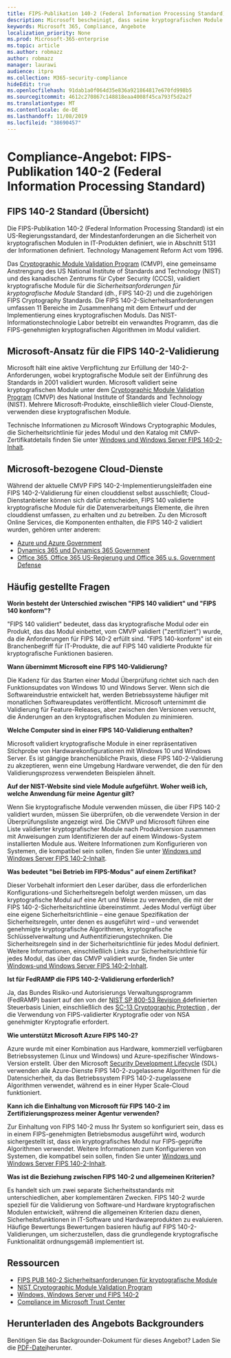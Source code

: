 ```yaml
---
title: FIPS-Publikation 140-2 (Federal Information Processing Standard)
description: Microsoft bescheinigt, dass seine kryptografischen Module dem US-Bundes Informationsverarbeitungs Standard entsprechen.
keywords: Microsoft 365, Compliance, Angebote
localization_priority: None
ms.prod: Microsoft-365-enterprise
ms.topic: article
ms.author: robmazz
author: robmazz
manager: laurawi
audience: itpro
ms.collection: M365-security-compliance
hideEdit: true
ms.openlocfilehash: 91dab1a0f064d35e836a921864817e670fd998b5
ms.sourcegitcommit: 4612c270867c148818eaa4008f45ca793f5d2a2f
ms.translationtype: MT
ms.contentlocale: de-DE
ms.lasthandoff: 11/08/2019
ms.locfileid: "38690457"
---
```

# <a name="compliance-offering-federal-information-processing-standard-fips-publication-140-2"></a>Compliance-Angebot: FIPS-Publikation 140-2 (Federal Information Processing Standard)

## <a name="fips-140-2-standard-overview"></a>FIPS 140-2 Standard (Übersicht)

Die FIPS-Publikation 140-2 (Federal Information Processing Standard) ist ein US-Regierungsstandard, der Mindestanforderungen an die Sicherheit von kryptografischen Modulen in IT-Produkten definiert, wie in Abschnitt 5131 der Informationen definiert. Technology Management Reform Act vom 1996.

Das [Cryptographic Module Validation Program](https://csrc.nist.gov/Projects/cryptographic-module-validation-program) (CMVP), eine gemeinsame Anstrengung des US National Institute of Standards and Technology (NIST) und des kanadischen Zentrums für Cyber Security (CCCS), validiert kryptografische Module für die *Sicherheitsanforderungen für kryptografische Module* Standard (dh., FIPS 140-2) und die zugehörigen FIPS Cryptography Standards. Die FIPS 140-2-Sicherheitsanforderungen umfassen 11 Bereiche im Zusammenhang mit dem Entwurf und der Implementierung eines kryptografischen Moduls. Das NIST-Informationstechnologie Labor betreibt ein verwandtes Programm, das die FIPS-genehmigten kryptografischen Algorithmen im Modul validiert.

## <a name="microsofts-approach-to-fips-140-2-validation"></a>Microsoft-Ansatz für die FIPS 140-2-Validierung

Microsoft hält eine aktive Verpflichtung zur Erfüllung der 140-2-Anforderungen, wobei kryptografische Module seit der Einführung des Standards in 2001 validiert wurden. Microsoft validiert seine kryptografischen Module unter dem [Cryptographic Module Validation Program](https://csrc.nist.gov/Projects/cryptographic-module-validation-program) (CMVP) des National Institute of Standards and Technology (NIST). Mehrere Microsoft-Produkte, einschließlich vieler Cloud-Dienste, verwenden diese kryptografischen Module.

Technische Informationen zu Microsoft Windows Cryptographic Modules, die Sicherheitsrichtlinie für jedes Modul und den Katalog mit CMVP-Zertifikatdetails finden Sie unter [Windows und Windows Server FIPS 140-2-Inhalt](https://aka.ms/AA6ehud).

## <a name="microsoft-in-scope-cloud-services"></a>Microsoft-bezogene Cloud-Dienste

Während der aktuelle CMVP FIPS 140-2-Implementierungsleitfaden eine FIPS 140-2-Validierung für einen clouddienst selbst ausschließt; Cloud-Dienstanbieter können sich dafür entscheiden, FIPS 140 validierte kryptografische Module für die Datenverarbeitungs Elemente, die ihren clouddienst umfassen, zu erhalten und zu betreiben. Zu den Microsoft Online Services, die Komponenten enthalten, die FIPS 140-2 validiert wurden, gehören unter anderem:

- [Azure und Azure Government](https://docs.microsoft.com/azure/azure-government/documentation-government-plan-security)
- [Dynamics 365 und Dynamics 365 Government](https://docs.microsoft.com/microsoft-365/compliance/office-365-encryption-in-microsoft-dynamics-365)
- [Office 365, Office 365 US-Regierung und Office 365 u.s. Government Defense](https://docs.microsoft.com/microsoft-365/compliance/office-365-encryption-risks-and-protections)

## <a name="frequently-asked-questions"></a>Häufig gestellte Fragen

**Worin besteht der Unterschied zwischen "FIPS 140 validiert" und "FIPS 140 konform"?**

"FIPS 140 validiert" bedeutet, dass das kryptografische Modul oder ein Produkt, das das Modul einbettet, vom CMVP validiert ("zertifiziert") wurde, da die Anforderungen für FIPS 140-2 erfüllt sind. "FIPS 140-konform" ist ein Branchenbegriff für IT-Produkte, die auf FIPS 140 validierte Produkte für kryptografische Funktionen basieren.

**Wann übernimmt Microsoft eine FIPS 140-Validierung?**

Die Kadenz für das Starten einer Modul Überprüfung richtet sich nach den Funktionsupdates von Windows 10 und Windows Server. Wenn sich die Softwareindustrie entwickelt hat, werden Betriebssysteme häufiger mit monatlichen Softwareupdates veröffentlicht. Microsoft unternimmt die Validierung für Feature-Releases, aber zwischen den Versionen versucht, die Änderungen an den kryptografischen Modulen zu minimieren.

**Welche Computer sind in einer FIPS 140-Validierung enthalten?**

Microsoft validiert kryptografische Module in einer repräsentativen Stichprobe von Hardwarekonfigurationen mit Windows 10 und Windows Server. Es ist gängige branchenübliche Praxis, diese FIPS 140-2-Validierung zu akzeptieren, wenn eine Umgebung Hardware verwendet, die den für den Validierungsprozess verwendeten Beispielen ähnelt.

**Auf der NIST-Website sind viele Module aufgeführt. Woher weiß ich, welche Anwendung für meine Agentur gilt?**

Wenn Sie kryptografische Module verwenden müssen, die über FIPS 140-2 validiert wurden, müssen Sie überprüfen, ob die verwendete Version in der Überprüfungsliste angezeigt wird. Die CMVP und Microsoft führen eine Liste validierter kryptografischer Module nach Produktversion zusammen mit Anweisungen zum Identifizieren der auf einem Windows-System installierten Module aus. Weitere Informationen zum Konfigurieren von Systemen, die kompatibel sein sollen, finden Sie unter [Windows und Windows Server FIPS 140-2-Inhalt](https://aka.ms/AA6ehud).

**Was bedeutet "bei Betrieb im FIPS-Modus" auf einem Zertifikat?**

Dieser Vorbehalt informiert den Leser darüber, dass die erforderlichen Konfigurations-und Sicherheitsregeln befolgt werden müssen, um das kryptografische Modul auf eine Art und Weise zu verwenden, die mit der FIPS 140-2-Sicherheitsrichtlinie übereinstimmt. Jedes Modul verfügt über eine eigene Sicherheitsrichtlinie – eine genaue Spezifikation der Sicherheitsregeln, unter denen es ausgeführt wird – und verwendet genehmigte kryptografische Algorithmen, kryptografische Schlüsselverwaltung und Authentifizierungstechniken. Die Sicherheitsregeln sind in der Sicherheitsrichtlinie für jedes Modul definiert. Weitere Informationen, einschließlich Links zur Sicherheitsrichtlinie für jedes Modul, das über das CMVP validiert wurde, finden Sie unter [Windows-und Windows Server FIPS 140-2-Inhalt](https://aka.ms/AA6ehud).

**Ist für FedRAMP die FIPS 140-2-Validierung erforderlich?**

Ja, das Bundes Risiko-und Autorisierungs Verwaltungsprogramm (FedRAMP) basiert auf den von der [NIST SP 800-53 Revision 4](https://nvd.nist.gov/800-53/Rev4/)definierten Steuerbasis Linien, einschließlich des [SC-13 Cryptographic Protection](https://nvd.nist.gov/800-53/Rev4/control/SC-13) , der die Verwendung von FIPS-validierter Kryptografie oder von NSA genehmigter Kryptografie erfordert.

**Wie unterstützt Microsoft Azure FIPS 140-2?**

Azure wurde mit einer Kombination aus Hardware, kommerziell verfügbaren Betriebssystemen (Linux und Windows) und Azure-spezifischer Windows-Version erstellt. Über den Microsoft [Security Development Lifecycle](https://www.microsoft.com/securityengineering/sdl/) (SDL) verwenden alle Azure-Dienste FIPS 140-2-zugelassene Algorithmen für die Datensicherheit, da das Betriebssystem FIPS 140-2-zugelassene Algorithmen verwendet, während es in einer Hyper Scale-Cloud funktioniert.

**Kann ich die Einhaltung von Microsoft für FIPS 140-2 im Zertifizierungsprozess meiner Agentur verwenden?**

Zur Einhaltung von FIPS 140-2 muss Ihr System so konfiguriert sein, dass es in einem FIPS-genehmigten Betriebsmodus ausgeführt wird, wodurch sichergestellt ist, dass ein kryptografisches Modul nur FIPS-geprüfte Algorithmen verwendet. Weitere Informationen zum Konfigurieren von Systemen, die kompatibel sein sollen, finden Sie unter [Windows und Windows Server FIPS 140-2-Inhalt](https://aka.ms/AA6ehud).

**Was ist die Beziehung zwischen FIPS 140-2 und allgemeinen Kriterien?**

Es handelt sich um zwei separate Sicherheitsstandards mit unterschiedlichen, aber komplementären Zwecken. FIPS 140-2 wurde speziell für die Validierung von Software-und Hardware kryptografischen Modulen entwickelt, während die allgemeinen Kriterien dazu dienen, Sicherheitsfunktionen in IT-Software und Hardwareprodukten zu evaluieren. Häufige Bewertungs Bewertungen basieren häufig auf FIPS 140-2-Validierungen, um sicherzustellen, dass die grundlegende kryptografische Funktionalität ordnungsgemäß implementiert ist.

## <a name="resources"></a>Ressourcen

- [FIPS PUB 140-2 Sicherheitsanforderungen für kryptografische Module](https://csrc.nist.gov/publications/fips/fips140-2/fips1402.pdf)
- [NIST Cryptographic Module Validation Program](https://csrc.nist.gov/groups/STM/cmvp/index.html)
- [Windows, Windows Server und FIPS 140-2](https://docs.microsoft.com/windows/security/threat-protection/fips-140-validation)
- [Compliance im Microsoft Trust Center](https://www.microsoft.com/trust-center/compliance/compliance-overview)

## <a name="download-the-offering-backgrounder"></a>Herunterladen des Angebots Backgrounders

Benötigen Sie das Backgrounder-Dokument für dieses Angebot? Laden Sie die [PDF-Datei](https://download.microsoft.com/download/B/7/2/B7226B91-1A56-41E4-AC01-43FCFEE50B7F/FIPS_Compliance_Backgrounder.pdf)herunter.